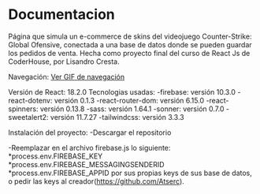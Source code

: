 # Documentacion

Página que simula un e-commerce de skins del videojuego Counter-Strike: Global Ofensive, conectada a una base de datos donde se pueden guardar los pedidos de venta. Hecha como proyecto final del curso de React Js de CoderHouse, por Lisandro Cresta.

Navegación:
[Ver GIF de navegación](https://i.imgur.com/qh5OolK.gif)

Versión de React: 18.2.0
Tecnologias usadas:
 -firebase: versión 10.3.0
 -react-dotenv: versión 0.1.3
 -react-router-dom: versión 6.15.0
 -react-spinners: versión 0.13.8
 -sass: versión 1.64.1
 -sonner: versión 0.7.0
 -sweetalert2: versión 11.7.27
 -tailwindcss: versión 3.3.3

 Instalación del proyecto:
  -Descargar el repositorio
  
  -Reemplazar en el archivo firebase.js lo siguiente:
    *process.env.FIREBASE_KEY
    *process.env.FIREBASE_MESSAGINGSENDERID
    *process.env.FIREBASE_APPID
   por sus propias keys de sus base de datos, o pedir las keys al creador(https://github.com/Atserc).